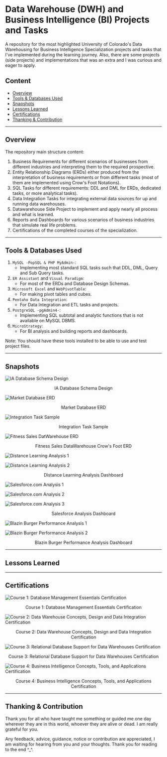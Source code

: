 # Data Warehouse (DWH) and Business Intelligence (BI) Projects and Tasks
A repository for the most highlighted University of Colorado's Data Warehousing for Business Intelligence Specialization projects and tasks that I've implemented during the learning journey. Also, there are some projects (side projects) and implementations that was an extra and I was curious and eager to apply.   

## Content
- [Overview](#overview)
- [Tools & Databases Used](#tools--databases-used)
- [Snapshots](#snapshots)
- [Lessons Learned](#lessons-learned)
- [Certifications](#certifications)
- [Thanking & Contribution](#thanking--contribution)


--------------------------------------
## Overview
The repository main structure content:
1. Business Requirements for different scenarios of businesses from different industries
and interpreting them to the required prospective.
2. Entity Relationship Diagrams (ERDs) either produced from the interpretation of business requirements or from different tasks (most of them are implemented using Crow's Foot Notations).
3. SQL Tasks for different requirements: DDL and DML for ERDs, dedicated tasks, or more analytical tasks).
4. Data Integration Tasks for integrating external data sources for up and running data warehouses.
5. Datawarehouse Side Project to implement and apply nearly all process and what is learned.
6. Reports and Dashboards for various scenarios of business industries that simulate real life problems.
7. Certifications of the completed courses of the specialization.


---------------------------------------
## Tools & Databases Used
1. `MySQL -PopSQL & PHP MyAdmin-`:
   - Implementing most standard SQL tasks such that DDL, DML, Query and Sub Query tasks.  
2. `ER Assistant` and `Visual Paradigm`:
   - For most of the ERDs and Database Design Schemas.
3. `Microsoft Excel` and `WebPivotTable`:
    - For making pivot tables and cubes.
4. `Pentaho Data Integration`:
   - For Data Integration and ETL tasks and projects.  
5. `PostgreSQL -pgAdmin4-`:
   - Implementing SQL subtotal and analytic functions that is not available on MySQL DBMS.
6. `MicroStrategy`:
   - For BI analysis and building reports and dashboards.

Note: You should have these tools installed to be able to use and test project files.



--------------------------------------
## Snapshots
![IA Database Schema Design](https://github.com/yossef-elmahdy/DWH-and-BI-Specialization-Projects-and-Tasks/blob/master/ERD-Schemas-Tasks/Created-DB-Schemas/IA_DB_Schema.jpg)
<p align="center">
    IA Database Schema Design   
</p>

![Market Database ERD](https://github.com/yossef-elmahdy/DWH-and-BI-Specialization-Projects-and-Tasks/blob/master/ERD-Schemas-Tasks/Crows-Foot-ERDs/Market_DB_ERD.jpg)
<p align="center">
    Market Database ERD   
</p>

![Integration Task Sample](https://github.com/yossef-elmahdy/DWH-and-BI-Specialization-Projects-and-Tasks/blob/master/Integration-Tasks/Screenshots/Assignment_1.jpg)
<p align="center">
    Integration Task Sample
</p>

![Fitness Sales DatWarehouse ERD](https://github.com/yossef-elmahdy/DWH-and-BI-Specialization-Projects-and-Tasks/blob/master/DataWarehouse-Side-Project/2-DataWarehouse-ERD-SchemaDesign/Fitness_Sales_ERD.jpg)
<p align="center">
    Fitness Sales DataWarehouse Crow's Foot ERD  
</p>

![Distance Learning Analysis 1](https://github.com/yossef-elmahdy/DWH-and-BI-Specialization-Projects-and-Tasks/blob/master/Reports-Dashboards-BI-Analysis/Dashboards-Building/Distance-Education-Analysis/Screenshots/after_51.png)

![Distance Learning Analysis 2](https://github.com/yossef-elmahdy/DWH-and-BI-Specialization-Projects-and-Tasks/blob/master/Reports-Dashboards-BI-Analysis/Dashboards-Building/Distance-Education-Analysis/Screenshots/after_85.png)

<p align="center">
    Distance Learning Analysis Dashboard  
</p>

![Salesforce.com Analysis 1](https://github.com/yossef-elmahdy/DWH-and-BI-Specialization-Projects-and-Tasks/blob/master/Reports-Dashboards-BI-Analysis/Dashboards-Building/Salesforce-Analysis/Screenshots/after_51.jpg)

![Salesforce.com Analysis 2](https://github.com/yossef-elmahdy/DWH-and-BI-Specialization-Projects-and-Tasks/blob/master/Reports-Dashboards-BI-Analysis/Dashboards-Building/Salesforce-Analysis/Screenshots/after_74.jpg)

![Salesforce.com Analysis 3](https://github.com/yossef-elmahdy/DWH-and-BI-Specialization-Projects-and-Tasks/blob/master/Reports-Dashboards-BI-Analysis/Dashboards-Building/Salesforce-Analysis/Screenshots/after_83.jpg)

<p align="center">
    Salesforce Analysis Dashboard  
</p>

![Blazin Burger Performance Analysis 1](https://github.com/yossef-elmahdy/DWH-and-BI-Specialization-Projects-and-Tasks/blob/master/Reports-Dashboards-BI-Analysis/Dashboards-Building/Blazin-Burger-Performance-Analysis/Screenshots/final_1.jpg)

![Blazin Burger Performance Analysis 2](https://github.com/yossef-elmahdy/DWH-and-BI-Specialization-Projects-and-Tasks/blob/master/Reports-Dashboards-BI-Analysis/Dashboards-Building/Blazin-Burger-Performance-Analysis/Screenshots/final_2.jpg)

<p align="center">
    Blazin Burger Performance Analysis Dashboard
</p>


--------------------------------------
## Lessons Learned



--------------------------------------
## Certifications
![Course 1: Database Management Essentials Certification](https://github.com/yossef-elmahdy/DWH-and-BI-Specialization-Projects-and-Tasks/blob/master/Courses-Certifications/Certifications-Screenshots/Course1.jpg)
<p align="center">
    Course 1: Database Management Essentials Certification  
</p>

![Course 2: Data Warehouse Concepts, Design and Data Integration Certification](https://github.com/yossef-elmahdy/DWH-and-BI-Specialization-Projects-and-Tasks/blob/master/Courses-Certifications/Certifications-Screenshots/Course2.jpg)
<p align="center">
    Course 2: Data Warehouse Concepts, Design and Data Integration Certification
</p>

![Course 3: Relational Database Support for Data Warehouses Certification](https://github.com/yossef-elmahdy/DWH-and-BI-Specialization-Projects-and-Tasks/blob/master/Courses-Certifications/Certifications-Screenshots/Course3.jpg)
<p align="center">
    Course 3: Relational Database Support for Data Warehouses Certification
</p>

![Course 4: Business Intelligence Concepts, Tools, and Applications Certification](https://github.com/yossef-elmahdy/DWH-and-BI-Specialization-Projects-and-Tasks/blob/master/Courses-Certifications/Certifications-Screenshots/Couurse4.jpg)
<p align="center">
    Course 4: Business Intelligence Concepts, Tools, and Applications Certification
</p>

--------------------------------------
## Thanking & Contribution
Thank you for all who have taught me something or guided me one day wherever they are in this
world, whoever they are alive or dead. I am really grateful for you.

Any feedback, advice, guidance, notice or contribution are appreciated, I am waiting for hearing from you and your thoughts. Thank you for reading to the end ^_^.  
